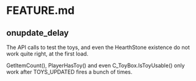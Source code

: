 # FEATURE.md

## onupdate_delay

The API calls to test the toys, and even the HearthStone existence do not work quite right, at the first load.

GetItemCount(), PlayerHasToy() and even C_ToyBox.IsToyUsable() only work after TOYS_UPDATED fires a bunch of times.

